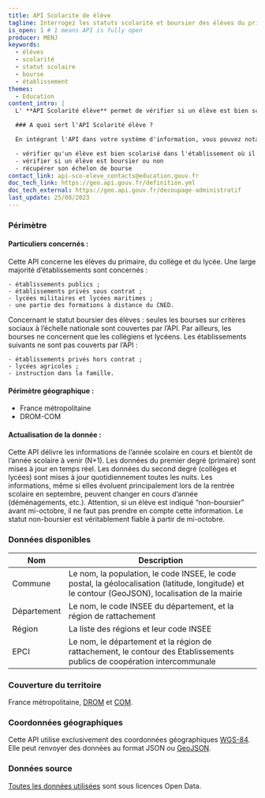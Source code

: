 ```yaml
---
title: API Scolarite de élève
tagline: Interrogez les statuts scolarité et boursier des élèves du primaire, collège et lycée
is_open: 1 # 1 means API is fully open
producer: MENJ
keywords:
  - élèves
  - scolarité
  - statut scolaire
  - bourse
  - établissement
themes:
  - Education
content_intro: |
  L' **API Scolarité élève** permet de vérifier si un élève est bien scolarisé dans un établissement donné, et s'il est boursier ou non.

  ### A quoi sert l'API Scolarité élève ?

  En intégrant l'API dans votre système d'information, vous pouvez notamment :

  - vérifier qu'un élève est bien scolarisé dans l'établissement où il prétend être
  - vérifier si un élève est boursier ou non
  - récupérer son échelon de bourse
contact_link: api-sco-eleve_contacts@education.gouv.fr
doc_tech_link: https://geo.api.gouv.fr/definition.yml
doc_tech_external: https://geo.api.gouv.fr/decoupage-administratif
last_update: 25/08/2023
---
```


### Périmètre
#### Particuliers concernés : 
Cette API concerne les élèves du primaire, du collège et du lycée.
Une large majorité d’établissements sont concernés :

    - établissements publics ;
    - établissements privés sous contrat ;
    - lycées militaires et lycées maritimes ;
    - une partie des formations à distance du CNED.

Concernant le statut boursier des élèves : seules les bourses sur critères sociaux à l’échelle nationale sont couvertes par l’API. Par ailleurs, les bourses ne concernent que les collégiens et lycéens.
Les établissements suivants ne sont pas couverts par l’API :

    - établissements privés hors contrat ;
    - lycées agricoles ;
    - instruction dans la famille.
    
#### Périmètre géographique : 
  - France métropolitaine
  - DROM-COM

#### Actualisation de la donnée : 

Cette API délivre les informations de l’année scolaire en cours et bientôt de l’année scolaire à venir (N+1).
Les données du premier degré (primaire) sont mises à jour en temps réel. Les données du second degré (collèges et lycées) sont mises à jour quotidiennement toutes les nuits.
Les informations, même si elles évoluent principalement lors de la rentrée scolaire en septembre, peuvent changer en cours d’année (déménagements, etc.).
Attention, si un élève est indiqué “non-boursier” avant mi-octobre, il ne faut pas prendre en compte cette information. Le statut non-boursier est véritablement fiable à partir de mi-octobre.

### Données disponibles

| Nom         | Description                                                                                                              |
| ----------- | ------------------------------------------------------------------------------------------------------------------------ |
| Commune     | Le nom, la population, le code INSEE, le code postal, la géolocalisation (latitude, longitude) et le contour (GeoJSON), localisation de la mairie |
| Département | Le nom, le code INSEE du département, et la région de rattachement                                                       |
| Région      | La liste des régions et leur code INSEE                                                                                  |
| EPCI        | Le nom, le département et la région de rattachement, le contour des Etablissements publics de coopération intercommunale |

### Couverture du territoire

France métropolitaine, [DROM](https://fr.wikipedia.org/wiki/D%C3%A9partement_et_r%C3%A9gion_d%27outre-mer) et [COM](https://fr.wikipedia.org/wiki/Collectivit%C3%A9_d%27outre-mer).

### Coordonnées géographiques

Cette API utilise exclusivement des coordonnées géographiques [WGS-84](https://fr.wikipedia.org/wiki/WGS_84).
Elle peut renvoyer des données au format JSON ou [GeoJSON](http://geojson.org).

### Données source

[Toutes les données utilisées](https://github.com/etalab/api-communes#données-sources) sont sous licences Open Data.
